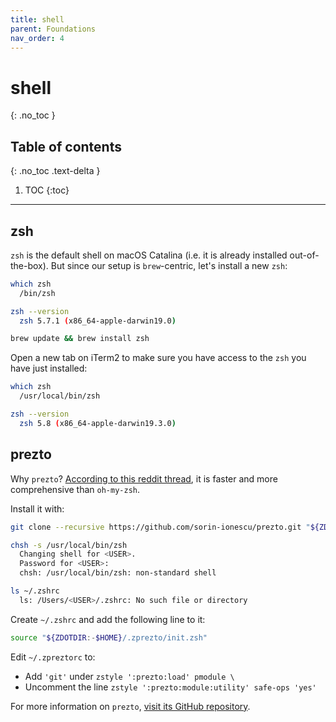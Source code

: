 ```yaml
---
title: shell
parent: Foundations
nav_order: 4
---
```


# shell
{: .no_toc }

## Table of contents
{: .no_toc .text-delta }

1. TOC
{:toc}

---

## zsh

`zsh` is the default shell on macOS Catalina (i.e. it is already installed out-of-the-box). But since our setup is `brew`-centric, let's install a new `zsh`:

```sh
which zsh
  /bin/zsh

zsh --version
  zsh 5.7.1 (x86_64-apple-darwin19.0)

brew update && brew install zsh
```

Open a new tab on iTerm2 to make sure you have access to the `zsh` you have just installed:

```sh
which zsh
  /usr/local/bin/zsh

zsh --version
  zsh 5.8 (x86_64-apple-darwin19.3.0)
```

## prezto

Why `prezto`? [According to this reddit thread](https://www.reddit.com/r/zsh/comments/3be1fe/what_is_the_best_alternative_to_ohmyzsh_i_am/), it is faster and more comprehensive than `oh-my-zsh`.

Install it with:

```sh
git clone --recursive https://github.com/sorin-ionescu/prezto.git "${ZDOTDIR:-$HOME}/.zprezto"

chsh -s /usr/local/bin/zsh
  Changing shell for <USER>.
  Password for <USER>:
  chsh: /usr/local/bin/zsh: non-standard shell

ls ~/.zshrc
  ls: /Users/<USER>/.zshrc: No such file or directory
```

Create `~/.zshrc` and add the following line to it:

```sh
source "${ZDOTDIR:-$HOME}/.zprezto/init.zsh"
```

Edit `~/.zpreztorc` to:

- Add `'git'` under `zstyle ':prezto:load' pmodule \`
- Uncomment the line `zstyle ':prezto:module:utility' safe-ops 'yes'`

For more information on `prezto`, [visit its GitHub repository](https://github.com/sorin-ionescu/prezto).